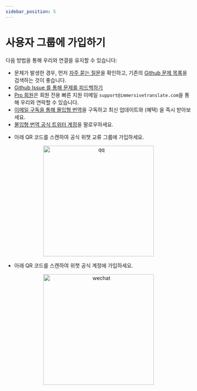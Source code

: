 ```yaml
---
sidebar_position: 5
---
```


# 사용자 그룹에 가입하기

다음 방법을 통해 우리와 연결을 유지할 수 있습니다:

- 문제가 발생한 경우, 먼저 [자주 묻는 질문](/docs/faq/)을 확인하고, 기존의 [Github 문제 목록](https://github.com/immersive-translate/immersive-translate/issues/)을 검색하는 것이 좋습니다.
- [Github Issue 를 통해 문제를 피드백하기](https://github.com/immersive-translate/immersive-translate/issues/)
- [Pro 회원](https://immersivetranslate.com/pricing/)은 회원 전용 빠른 지원 이메일 `support@immersivetranslate.com`을 통해 우리와 연락할 수 있습니다.
- [이메일 구독을 통해 몰입형 번역](https://immersivetranslate.substack.com/)을 구독하고 최신 업데이트와 (혜택) 을 즉시 받아보세요.
- [몰입형 번역 공식 트위터 계정](https://twitter.com/immersivetran)을 팔로우하세요.
<!-- - [Telegram 그룹에 가입하여](https://t.me/+rq848Z09nehlOTgx) 기능에 대한 토론에 참여하세요. -->
<!-- - [Telegram 채널에 가입하여](https://t.me/immersivetranslate) 최신 소식을 받아보세요. -->
- 아래 QR 코드를 스캔하여 공식 위챗 교류 그룹에 가입하세요.

<div align="center">
<img src="https://s.immersivetranslate.com/static/official-static/assets/wechat-contact3.jpg" width="300" alt="qq"/>
</div>

- 아래 QR 코드를 스캔하여 위챗 공식 계정에 가입하세요.

<div align="center">
<img src="https://s.immersivetranslate.com/static/official-static/assets/wechat-qrcode.jpg" width="300" alt="wechat"/>
</div>
